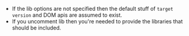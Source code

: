 - If the lib options are not specified then the default stuff of `target version` and DOM apis are assumed to exist.
- If you uncomment lib then you're needed to provide the libraries that should be included.